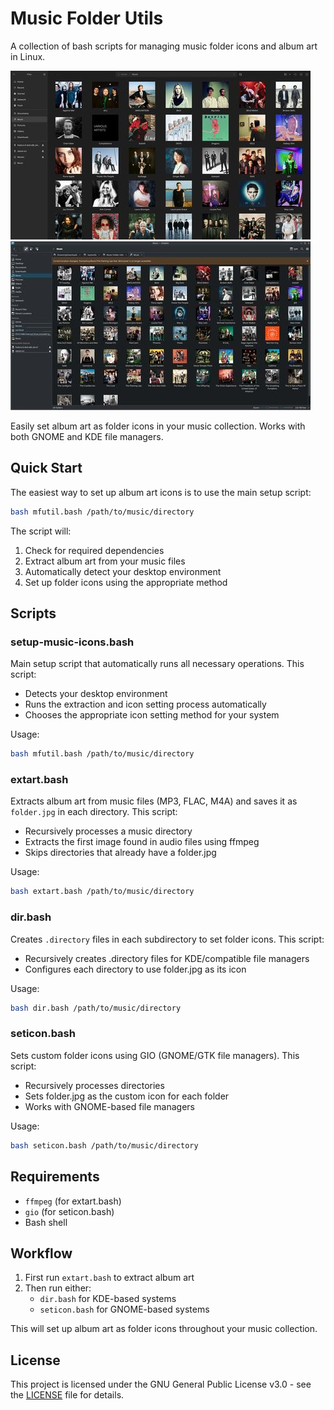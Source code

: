 # Music Folder Utils

A collection of bash scripts for managing music folder icons and album art in Linux.

![Nautilus with Album Art Icons](media/Screenshot_Nautilus.jpg) ![Dolphin with Album Art Icons](media/Screenshot_Dolphin.jpg)

Easily set album art as folder icons in your music collection. Works with both GNOME and KDE file managers.

## Quick Start

The easiest way to set up album art icons is to use the main setup script:

```bash
bash mfutil.bash /path/to/music/directory
```

The script will:
1. Check for required dependencies
2. Extract album art from your music files
3. Automatically detect your desktop environment
4. Set up folder icons using the appropriate method

## Scripts

### setup-music-icons.bash
Main setup script that automatically runs all necessary operations. This script:
- Detects your desktop environment
- Runs the extraction and icon setting process automatically
- Chooses the appropriate icon setting method for your system

Usage:
```bash
bash mfutil.bash /path/to/music/directory
```

### extart.bash
Extracts album art from music files (MP3, FLAC, M4A) and saves it as `folder.jpg` in each directory. This script:
- Recursively processes a music directory
- Extracts the first image found in audio files using ffmpeg
- Skips directories that already have a folder.jpg

Usage:
```bash
bash extart.bash /path/to/music/directory
```

### dir.bash
Creates `.directory` files in each subdirectory to set folder icons. This script:
- Recursively creates .directory files for KDE/compatible file managers
- Configures each directory to use folder.jpg as its icon

Usage:
```bash
bash dir.bash /path/to/music/directory
```

### seticon.bash
Sets custom folder icons using GIO (GNOME/GTK file managers). This script:
- Recursively processes directories
- Sets folder.jpg as the custom icon for each folder
- Works with GNOME-based file managers

Usage:
```bash
bash seticon.bash /path/to/music/directory
```

## Requirements
- `ffmpeg` (for extart.bash)
- `gio` (for seticon.bash)
- Bash shell

## Workflow
1. First run `extart.bash` to extract album art
2. Then run either:
   - `dir.bash` for KDE-based systems
   - `seticon.bash` for GNOME-based systems

This will set up album art as folder icons throughout your music collection.

## License

This project is licensed under the GNU General Public License v3.0 - see the [LICENSE](LICENSE) file for details.
